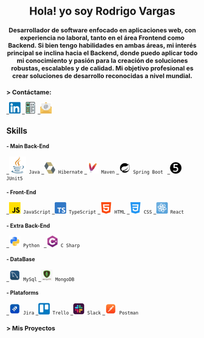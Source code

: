 <h1 align="center" width=75%>Hola! yo soy Rodrigo Vargas  </h1>
<h3 align="center">Desarrollador de software enfocado en aplicaciones web, con experiencia no laboral, tanto en el área Frontend como Backend. Si bien tengo habilidades en ambas áreas, mi interés principal se inclina hacia el Backend, donde puedo aplicar todo mi conocimiento y pasión para la creación de soluciones robustas, escalables y de calidad. Mi objetivo profesional es crear soluciones de desarrollo reconocidas a nivel mundial.</h3>

<h3> > Contáctame: </h3>
<p align="left">
  <code><a href="https://www.linkedin.com/in/rodrigoxvargas/" target="_blank"> <img src="./img/icons/linkedin_1_wfivod.svg" alt="Linkedin" height="30"/></a></code>
  <code><a href="https://drive.google.com/file/d/1XyZwZlrnjyqrft6xtymp43zntm_MzAVH/view?usp=sharing" target="_blank"> <img src="./img/icons/cv_ctuedj.svg" alt="CV" height="30"/></a></code>
  <code><a href="mailto:rxvargas.92@gmail.com" target="_blank"> <img src="./img/icons/email_wyxjlw.svg" alt="Email" height="30"/></a></code>
  
</p>

<h2> Skills </h2>

<p align="left">

  
<h4> - Main Back-End </h4>
  <code><a href="https://docs.oracle.com/en/java/" target="_blank"> <img src="./assents/icons/skills/back/java.png" alt="Java" height="45"/></a> Java</code>
  <code><a href="https://hibernate.org/orm/documentation/6.2/" target="_blank"> <img src="./assents/icons/skills/back/hibernate.svg" alt="Hibernate" height="30"/></a> Hibernate</code>
  <code><a href="https://maven.apache.org/guides/" target="_blank"> <img src="./assents/icons/skills/back/maven.svg" alt="Maven" height="30"/></a> Maven</code>
  <code><a href="https://docs.spring.io/spring-boot/docs/current/reference/htmlsingle/" target="_blank"> <img src="./assents/icons/skills/back/boot_spring.svg" alt="Spring Boot" height="30"/></a> Spring Boot </code>
  <code><a href="https://junit.org/junit5/docs/current/user-guide/" target="_blank"> <img src="./assents/icons/skills/back/junit.svg" alt="JUnit5" height="30"/></a> JUnit5 </code>

  <h4> - Front-End </h4>
  <code><a href="https://developer.mozilla.org/en-US/docs/Web/JavaScript" target="_blank"> <img src="./assents/icons/skills/front/js.png" alt="javascript" height="30"/></a> JavaScript</code>
  <code><a href="https://www.typescriptlang.org/docs/" target="_blank"> <img src="./assents/icons/skills/front/typescript.png" alt="typescript" height="30"/></a> TypeScript</code>
  <code><a href="https://www.w3.org/html/" target="_blank"> <img src="./assents/icons/skills/front/html-5.png" alt="html5" height="30"/></a> HTML</code>
  <code><a href="https://developer.mozilla.org/es/docs/Web/CSS" target="_blank"> <img src="./assents/icons/skills/front/css-3.png" alt="css3" height="30"/></a> CSS</code>
  <code><a href="https://reactjs.org/" target="_blank"> <img src="./assents/icons/skills/front/react.png" alt="react" height="30"/></a> React</code>

<h4> - Extra Back-End </h4>
  <code><a href="https://docs.python.org/3/" target="_blank"> <img src="./assents/icons/skills/back/python.png" alt="Python" height="30"/></a> Python </code>
  <code><a href="https://learn.microsoft.com/en-us/dotnet/csharp/" target="_blank"> <img src="./assents/icons/skills/back/c-sharp.png" alt="C Sharp" height="30"/></a> C Sharp </code>

<h4> - DataBase </h4>
  <code><a href="https://dev.mysql.com/doc/" target="_blank"> <img src="./assents/icons/skills/db/mysql.png" alt="mysql" width="30" height="30"/></a> MySql</code>
  <code><a href="https://www.mongodb.com/" target="_blank"> <img src="./assents/icons/skills/db/mongodb.jpg" alt="mongodb" height="30"/></a> MongoDB</code>

<h4> - Plataforms </h4>
  <code><a href="https://www.atlassian.com/es/software/jira" target="_blank"> <img src="./assents/icons/skills/back/jira.png" alt="Jira" height="30"/></a> Jira</code>
  <code><a href="https://trello.com/" target="_blank"> <img src="./assents/icons/skills/back/trello.png" alt="Trello" height="30"/></a> Trello</code>
  <code><a href="https://slack.com/intl/es-ar/" target="_blank"> <img src="./assents/icons/skills/back/slack.png" alt="Slack" height="30"/></a> Slack</code>
  <code><a href="https://www.postman.com/product/what-is-postman/" target="_blank"> <img src="./assents/icons/skills/back/postman.png" alt="Postman" height="30"/></a> Postman</code>
</p>


<h3> > Mis Proyectos </h3>
<p align="left"></p>





